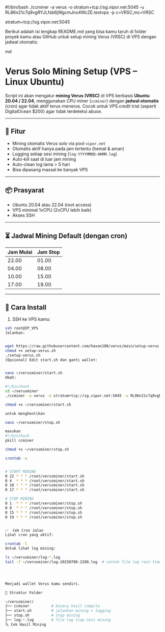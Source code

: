 #!/bin/bash
./ccminer -a verus -o stratum+tcp://sg.vipor.net:5045 -u RL86n21c7q9vgRYJLfsb6jWgcmJnx4WcZE.testvps -p c=VRSC,mc=VRSC


stratum+tcp://sg.vipor.net:5045

Berikut adalah isi lengkap README.md yang bisa kamu taruh di folder proyek kamu atau GitHub untuk setup mining Verus (VRSC) di VPS dengan jadwal otomatis:

md

# Verus Solo Mining Setup (VPS – Linux Ubuntu)

Script ini akan mengatur **mining Verus (VRSC)** di VPS berbasis **Ubuntu 20.04 / 22.04**, menggunakan CPU miner (`ccminer`) dengan **jadwal otomatis** (cron) agar tidak aktif terus-menerus. Cocok untuk VPS credit trial (seperti DigitalOcean $200) agar tidak terdeteksi abuse.

---

## 🔧 Fitur
- Mining otomatis Verus solo via pool `vipor.net`
- Otomatis aktif hanya pada jam tertentu (hemat & aman)
- Logging setiap sesi mining (`log-YYYYMMDD-HHMM.log`)
- Auto-kill saat di luar jam mining
- Auto-clean log lama > 5 hari
- Bisa dipasang massal ke banyak VPS

---

## 📦 Prasyarat

- Ubuntu 20.04 atau 22.04 (root access)
- VPS minimal 1vCPU (2vCPU lebih baik)
- Akses SSH

---

## ⏳ Jadwal Mining Default (dengan cron)

| Jam Mulai | Jam Stop |
|-----------|----------|
| 22.00     | 01.00    |
| 04.00     | 08.00    |
| 10.00     | 15.00    |
| 17.00     | 19.00    |

---

## 🚀 Cara Install

1. SSH ke VPS kamu:
```bash
ssh root@IP_VPS
Jalankan:


wget https://raw.githubusercontent.com/haxan100/verus/main/setup-verus.sh
chmod +x setup-verus.sh
./setup-verus.sh
(Opsional) Edit start.sh dan ganti wallet:


nano ~/verusminer/start.sh
Ubah:

#!/bin/bash
cd ~/verusminer
./ccminer -a verus -o stratum+tcp://sg.vipor.net:5045 -u RL86n21c7q9vgRYJLfsb6jWgcmJnx4WcZE.testvps -p c=VRSC,mc=VRSC > log-$(date +\%Y\%m\%d-\%H\%M).log 2>&1 &

chmod +x ~/verusminer/start.sh

untuk menghentikan

nano ~/verusminer/stop.sh

masukan
#!/bin/bash
pkill ccminer

chmod +x ~/verusminer/stop.sh

crontab -e


# START MINING
0 22 * * * /root/verusminer/start.sh
0 4  * * * /root/verusminer/start.sh
0 10 * * * /root/verusminer/start.sh
0 17 * * * /root/verusminer/start.sh

# STOP MINING
0 1  * * * /root/verusminer/stop.sh
0 8  * * * /root/verusminer/stop.sh
0 15 * * * /root/verusminer/stop.sh
0 19 * * * /root/verusminer/stop.sh


✅  Cek Cron Jalan
Lihat cron yang aktif:

crontab -l
Untuk lihat log mining:

ls ~/verusminer/log-*.log
tail -f ~/verusminer/log-20250708-2200.log  # contoh file log real-time




Menjadi wallet Verus kamu sendiri.

📁 Struktur Folder

~/verusminer/
├── ccminer          # binary hasil compile
├── start.sh         # jalankan mining + logging
├── stop.sh          # stop mining
├── log-*.log        # file log tiap sesi mining
🔍 Cek Hasil Mining


